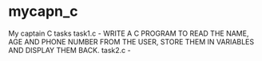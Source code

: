 # mycapn_c
My captain C tasks
task1.c - WRITE A C PROGRAM TO READ THE NAME, AGE AND PHONE NUMBER FROM THE USER, STORE THEM IN VARIABLES AND DISPLAY THEM BACK.
task2.c - 
